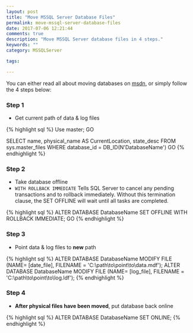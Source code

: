 ```yaml
---
layout: post
title: "Move MSSQL Server Database Files"
permalink: move-mssql-server-database-files
date: 2017-07-06 12:21:44
comments: true
description: "Move MSSQL Server database files in 4 steps."
keywords: ""
category: MSSQLServer

tags:

---
```


You can either read all about moving databases on [msdn][msdn_move_db], or simply follow the 4 steps below:

### Step 1
 * Get current path of data &amp; log files

{% highlight sql %}
Use master;
GO

SELECT name, physical_name AS CurrentLocation, state_desc
FROM sys.master_files
WHERE database_id = DB_ID(N'DatabaseName')
GO
{% endhighlight %}

### Step 2
 * Take database offline
 * `WITH ROLLBACK IMMEDIATE` Tells SQL Server to cancel any pending transactions and to rollback immediately.  Without this termination clause, the SET OFFLINE will wait until all tasks are completed. 

{% highlight sql %}
ALTER DATABASE DatabaseName SET OFFLINE WITH ROLLBACK IMMEDIATE;
GO
{% endhighlight %}

### Step 3
 * Point data &amp; log files to **new** path

{% highlight sql %}
ALTER DATABASE DatabaseName
MODIFY FILE (NAME= [date_file], FILENAME = 'C:\path\to\point\to\data.mdf');
ALTER DATABASE DatabaseName
MODIFY FILE (NAME= [log_file], FILENAME = 'C:\path\to\point\to\log.ldf');
{% endhighlight %}

### Step 4
 * **After physical files have been moved**, put database back online

{% highlight sql %}
ALTER DATABASE DatabaseName SET ONLINE;
{% endhighlight %}

[msdn_move_db]:      https://msdn.microsoft.com/en-us/library/ms345483.aspx
